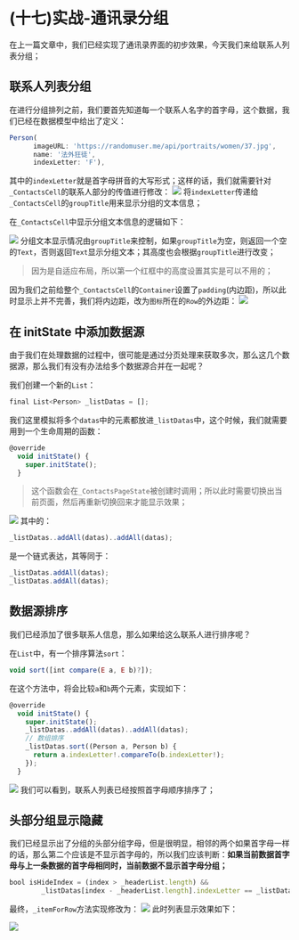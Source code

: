 # (十七)实战-通讯录分组

在上一篇文章中，我们已经实现了通讯录界面的初步效果，今天我们来给联系人列表分组；

## 联系人列表分组

在进行分组排列之前，我们要首先知道每一个联系人名字的首字母，这个数据，我们已经在数据模型中给出了定义：

```js
Person(
      imageURL: 'https://randomuser.me/api/portraits/women/37.jpg',
      name: '法外狂徒',
      indexLetter: 'F'),
```

其中的`indexLetter`就是首字母拼音的大写形式；这样的话，我们就需要针对`_ContactsCell`的联系人部分的传值进行修改： ![](./static/9aaba22e8fb64663957007ea59f098a9~tplv-k3u1fbpfcp-zoom-in-crop-mark-1512-0-0-0.png) 将`indexLetter`传递给`_ContactsCell`的`groupTitle`用来显示分组的文本信息；

在`_ContactsCell`中显示分组文本信息的逻辑如下：

![](./static/ed85a096c7814e858132ac23e95b46f7~tplv-k3u1fbpfcp-zoom-in-crop-mark-1512-0-0-0.png) 分组文本显示情况由`groupTitle`来控制，如果`groupTitle`为空，则返回一个空的`Text`，否则返回`Text`显示分组文本；其高度也会根据`groupTitle`进行改变；

> 因为是自适应布局，所以第一个红框中的高度设置其实是可以不用的；

因为我们之前给整个`_ContactsCell`的`Container`设置了`padding`(内边距)，所以此时显示上并不完善，我们将内边距，改为`图标`所在的`Row`的外边距： ![](./static/1c1f80e0e4d94c678a2a2def12b24ee2~tplv-k3u1fbpfcp-zoom-in-crop-mark-1512-0-0-0.png)

## 在 initState 中添加数据源

由于我们在处理数据的过程中，很可能是通过分页处理来获取多次，那么这几个数据源，那么我们有没有办法给多个数据源合并在一起呢？

我们创建一个新的`List`：

```js
final List<Person> _listDatas = [];
```

我们这里模拟将多个`datas`中的元素都放进`_listDatas`中，这个时候，我们就需要用到一个生命周期的函数：

```js
@override
  void initState() {
    super.initState();
  }
```

> 这个函数会在`_ContactsPageState`被创建时调用；所以此时需要切换出当前页面，然后再重新切换回来才能显示效果；

![](./static/d9d4fcdf3fa9425880d766da26f67a9e~tplv-k3u1fbpfcp-zoom-in-crop-mark-1512-0-0-0.png) 其中的：

```js
_listDatas..addAll(datas)..addAll(datas);
```

是一个链式表达，其等同于：

```js
_listDatas.addAll(datas);
_listDatas.addAll(datas);
```

## 数据源排序

我们已经添加了很多联系人信息，那么如果给这么联系人进行排序呢？

在`List`中，有一个排序算法`sort`：

```js
void sort([int compare(E a, E b)?]);
```

在这个方法中，将会比较`a`和`b`两个元素，实现如下：

```js
@override
  void initState() {
    super.initState();
    _listDatas..addAll(datas)..addAll(datas);
    // 数组排序
    _listDatas.sort((Person a, Person b) {
      return a.indexLetter!.compareTo(b.indexLetter!);
    });
  }
```

![](./static/03c0634666744086ab2402a143f2196f~tplv-k3u1fbpfcp-zoom-in-crop-mark-1512-0-0-0.png) 我们可以看到，联系人列表已经按照首字母顺序排序了；

## 头部分组显示隐藏

我们已经显示出了分组的头部分组字母，但是很明显，相邻的两个如果首字母一样的话，那么第二个应该是不显示首字母的，所以我们应该判断：**如果当前数据首字母与上一条数据的首字母相同时，当前数据不显示首字母分组；**

```js
bool isHideIndex = (index > _headerList.length) &&
        _listDatas[index - _headerList.length].indexLetter == _listDatas[index - _headerList.length - 1].indexLetter;
```

最终，`_itemForRow`方法实现修改为： ![](./static/e26c596606f44c8ba8ca014b4e80b8d4~tplv-k3u1fbpfcp-zoom-in-crop-mark-1512-0-0-0.png) 此时列表显示效果如下：

![](./static/dfee8ee1308a4feeae99f8e34874ad3d~tplv-k3u1fbpfcp-zoom-in-crop-mark-1512-0-0-0.png)
